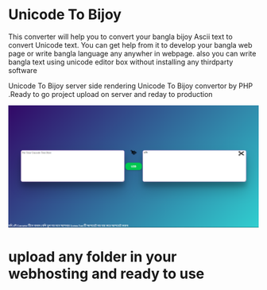 # Unicode To Bijoy

This converter will help you to convert your bangla bijoy Ascii text to convert Unicode text. You can get help from it to develop your bangla web page or write bangla language any anywher in webpage. also you can write bangla text using unicode editor box without installing any thirdparty software

Unicode To Bijoy server side rendering Unicode To Bijoy convertor by PHP .Ready to go project upload on server and reday to production


![alt text](https://raw.githubusercontent.com/ahmadeyamin/unicode-to-bijoy/master/img/Screenshot.png) 

# upload any folder in your webhosting and ready to use 
